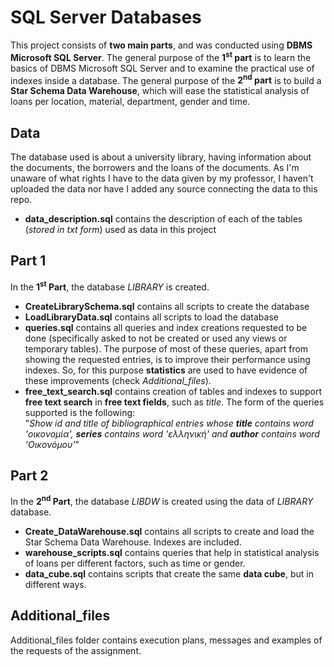 # SQL Server Databases

This project consists of **two main parts**, and was conducted using **DBMS Microsoft SQL Server**. The general purpose of the **1<sup>st</sup> part** is to learn the basics of DBMS Microsoft SQL Server and to examine the practical use of indexes inside a database. The general purpose of the **2<sup>nd</sup> part** is to build a **Star Schema Data Warehouse**, which will ease the statistical analysis of loans per location, material, department, gender and time.  

## Data
The database used is about a university library, having information about the documents, the borrowers and the loans of the documents.
As I'm unaware of what rights I have to the data given by my professor, I haven't uploaded the data nor have I added any source connecting the data to this repo.  
- **data_description.sql** contains the description of each of the tables (*stored in txt form*) used as data in this project

## Part 1
In the **1<sup>st</sup> Part**, the database *LIBRARY* is created.  
- **CreateLibrarySchema.sql** contains all scripts to create the database
- **LoadLibraryData.sql** contains all scripts to load the database
- **queries.sql** contains all queries and index creations requested to be done (specifically asked to not be created or used any views or temporary tables). The purpose of most of these queries, apart from showing the requested entries, is to improve their performance using indexes. So, for this purpose **statistics** are used to have evidence of these improvements (check *Additional_files*).
- **free_text_search.sql** contains creation of tables and indexes to support **free text search** in **free text fields**, such as *title*. The form of the queries supported is the following:  
"*Show id and title of bibliographical entries whose* ***title*** *contains word 'οικονομία',* ***series*** *contains word 'ελληνική' and* ***author*** *contains word 'Οικονόμου'*"  

## Part 2  
In the **2<sup>nd</sup> Part**, the database *LIBDW* is created using the data of *LIBRARY* database.  
- **Create_DataWarehouse.sql** contains all scripts to create and load the Star Schema Data Warehouse. Indexes are included.
- **warehouse_scripts.sql** contains queries that help in statistical analysis of loans per different factors, such as time or gender.
- **data_cube.sql** contains scripts that create the same **data cube**, but in different ways.

## Additional_files  
Additional_files folder contains execution plans, messages and examples of the requests of the assignment.  